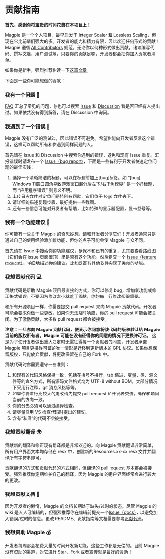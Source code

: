 # 贡献指南

**首先，感谢你将宝贵的时间花费在本项目上！** 

Magpie 是一个个人项目，最早启发于 Integer Scaler 和 Lossless Scaling，但现在它比前辈们强大的多。开发者的能力和精力有限，因此欢迎任何形式的贡献！Magpie 遵循 [All Contributors](https://github.com/all-contributors/all-contributors) 规范，无论你以何种形式做出贡献，诸如编写代码、撰写文档、用户测试等，只要你的贡献足够，开发者都会把你加入贡献者清单。

如果你是新手，强烈推荐你读一下[这篇文章](https://opensourceway.community/open-source-guide/how-to-contribute/)。

下面是一些你可能想做的贡献：

### 我有一个问题 🙏

[FAQ](https://github.com/Blinue/Magpie/wiki/FAQ) 汇总了常见的问题，你也可以搜索 [Issue](https://github.com/Blinue/Magpie/issues) 和 [Discussion](https://github.com/Blinue/Magpie/discussions) 看是否已经有人提出过。如果依然没有得到解答，请在 Discussion 中询问。

### 我遇到了一个错误 🐞

Magpie 没有广泛的测试过，因此错误不可避免。希望你能向开发者反馈这个错误，这样可以帮助所有和你遇到同样问题的人。

首先请在 Issue 和 Discussion 中搜索你遇到的错误，避免和现有 Issue 重复。汇报错误时请发布一个 [Issue（bug report）](https://github.com/Blinue/Magpie/issues/new?assignees=&labels=bug&template=01_bug.yaml)，下面是一些有利于开发者快速定位问题的最佳实践：

1. 选择一个清晰简洁的标题，可以在标题前加上[bug]标签。如 “[bug] Windows 11窗口圆角导致游戏窗口超分后左下/右下角模糊” 是一个好标题，而 “应用程序错误” 则意义不明。
2. 上传日志文件对定位问题特别有帮助，它们位于 logs 文件夹下。
3. 请详细的描述复现步骤，最好提供一些截图。
4. 还有一些信息可能对开发者有帮助，比如特殊的显示器配置，显卡型号等。

### 我有一个功能建议 🚀

你可能有一些关于 Magpie 的奇思妙想，请和开发者分享它们！开发者通常只是通过自己的使用经验添加新功能，但你的点子可能会使 Magpie 与众不同。

首先请在 Issue 中搜索你的功能建议，确保不和已有的重复，尤其要查看路线图（它们会在 Issue 页面置顶）里是否有这个功能。然后提交一个 [Issue（feature request）](https://github.com/Blinue/Magpie/issues/new?assignees=&labels=enhancement&template=03_request.yaml)，详细地描述你的建议，比如是否有其他软件实现了类似的功能。

### 我想贡献代码 💻

贡献代码是帮助 Magpie 项目最直接的方式，你可以修复 bug，增加新功能或修正格式错误。不要因为修改太小就羞于贡献，你的每一行修改都很重要。

和所有开源项目一样，你需要提交 pull request 来向 Magpie 贡献代码。开发者可能会要求你做一些更改，如果你无法及时响应，你的 pull request 可能会被关闭。为了激励贡献，大多数 pull request 都会被接受。

**注意：一旦你向 Magpie 贡献代码，便表示你同意将该代码的版权转让给 Magpie 当前的版权所有者。Magpie 可能在没有征得你的同意的情况下更换许可证。** 这是为了使开发者做出重大决定时无需征得每一个贡献者的同意，开发者承诺 Magpie 项目更换许可证的唯一情形是迁移到更新版本的 GPL 协议。如果你想保留版权，只能放弃贡献，将更改保留在自己的 Fork 中。

贡献代码时你需要遵守一些准则：

1. 和现有的代码风格保持一致，包括花括号不换行，tab 缩进，变量、类、源文件等的命名方式，所有源码文件格式均为 UTF-8 without BOM，大部分情况下采用行注释，git 消息风格等等。
2. 如果你要进行比较大的更改请先提交 pull request 和开发者交流，确保和项目当前的方向一致。
3. 你的分支必须可以通过编译检查。
4. 请尽量应用 VS 检查代码时提出的建议。
5. 含有“私货”的代码不会被接受。

### 我想贡献翻译 🌍

贡献新的翻译和修正现有翻译都是非常欢迎的。向 Magpie 贡献翻译非常简单，所有用户界面文本均存储在 resx 中，创建新的Resources.xx-xx.resx 文件并翻译所有字符串即可。

贡献翻译的方式和[贡献代码](#我想贡献代码-)的方式相同，但翻译的 pull request 基本都会被接受。强烈推荐你定期维护自己的翻译，因为 Magpie 的用户界面经常会进行较大的更改。

### 我想贡献文档 📖

因为开发者的懒惰，Magpie 的文档长期处于缺失/过时的状态。尽管 Magpie  的 wiki 是人人可编辑的，但强烈推荐你在编辑前提交一个[Issue（docs）](https://github.com/Blinue/Magpie/issues/new?assignees=&labels=documentation&template=05_document.yaml)，以避免加入错误/过时的信息。更改 README、贡献指南等文档需要参考[贡献代码](#我想贡献代码-)。

### 我想资助 Magpie 💰

开发者每周都会花费大量的时间开发新功能，这些工作都是无偿的。目前 Magpie 没有资助的渠道，对它进行 Star、Fork 或者宣传就是最好的资助！



